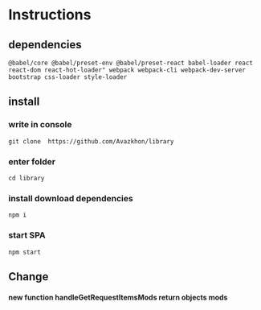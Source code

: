 # Instructions

## dependencies
`
 @babel/core
 @babel/preset-env
 @babel/preset-react
 babel-loader
 react
 react-dom
 react-hot-loader"
 webpack
 webpack-cli
 webpack-dev-server
 bootstrap
 css-loader
 style-loader
`

## install

### write in console
`git clone  https://github.com/Avazkhon/library`

### enter folder
`cd library`

### install download dependencies
`npm i`

### start SPA
`npm start`

## Change 

#### new function handleGetRequestItemsMods return objects mods